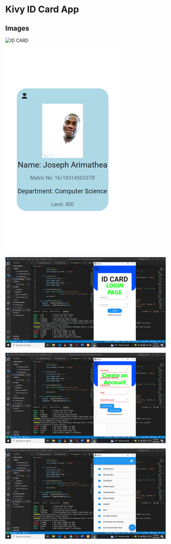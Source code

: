 # Kivy ID Card App

## Images
<!--Images-->

![ID CARD](Screenshot%20(111).png)

![Picture 1](id_card.png)

![Picture 2](images/Screenshot%20(112).png)

![Picture 3](images/Screenshot%20(113).png)

![Picture 3](images/Screenshot%20(114).png)
